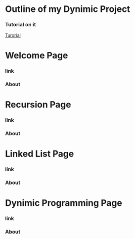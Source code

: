 # Outline of my Dynimic Project
### Tutorial on it
[Turorial](https://youtu.be/8HWpCTLydEU)

# Welcome Page
### link

### About

# Recursion Page
### link

### About

# Linked List Page
### link

### About

# Dynimic Programming Page
### link

### About

